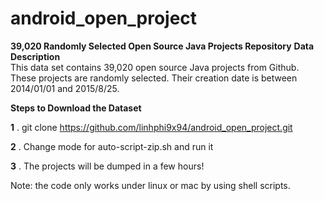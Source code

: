 # android_open_project

<b>39,020 Randomly Selected Open Source Java Projects Repository</b>
<b>Data Description </b>	
This data set contains 39,020 open source Java projects from Github. 
These projects are randomly selected. Their creation date is between 2014/01/01 and 2015/8/25.

<b>Steps to Download the Dataset </b>

<b>1</b> . git clone https://github.com/linhphi9x94/android_open_project.git 

<b>2</b> . Change mode for auto-script-zip.sh and run it

<b>3</b> . The projects will be dumped in a few hours!

Note: the code only works under linux or mac by using shell scripts. 
